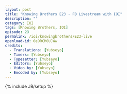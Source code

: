 ```yaml
---
layout: post
title: "Knowing Brothers E23 - FB Livestream with IOI"
description: ""
category: IOI
tags: [Knowing Brothers, IOI]
episode: 23
permalink: /ioi/knowingbrothers/E23-live
openload-id: 0eORCM0UJWw
credits:
  - Translations: [Yubseyo]
  - Timers: [Yubseyo]
  - Typesetter: [Yubseyo]
  - Editors: [Yubseyo]
  - Video by: [Yubseyo]
  - Encoded by: [Yubseyo]
---
```

{% include JB/setup %}
